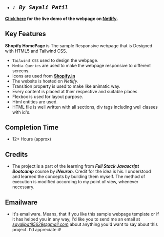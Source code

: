 - ## _`: By Sayali Patil`_

**[Click here](https://shopify-clone-by-saya.netlify.app/) for the live demo of the webpage on [Netlify](https://www.netlify.com/).**

## Key Features

**Shopify HomePage** is The sample Responsive webpage that is Designed with HTML5 and Tailwind CSS.

- `Tailwind CSS` used to design the webpage.
- `Media Queries` are used to make the webpage responsive to different screens.
- Icons are used from **[Shopify.in](https://www.shopify.com/in)**
- The website is hosted on _Netlify_.
- Transition property is used to make like animatic way.
- Every content is placed at thier respective and suitable places.
- Flexbox is used for layout purpose.
- Html entities are used.
- HTML file is well written with all sections, div tags including well classes with id's.

## Completion Time

- 12+ Hours (approx)

## Credits

- The project is a part of the learning from **_Full Stack Javascript Bootcamp_** course by **_iNeuron_**. Credit for the idea is his. I understood and learned the concepts by building them myself. The method of execution is modified according to my point of view, whenever necessary.

## Emailware

- It's emailware. Means, that if you like this sample webpage template or if it has helped you in any way, I'd like you to send me an email at *sayalipatil5629@gmail.com* about anything you'd want to say about this project. I'd appreciate it!
